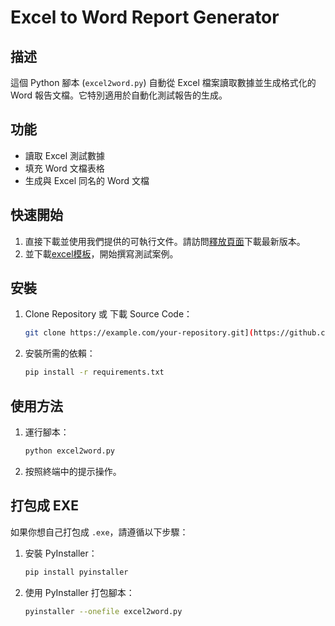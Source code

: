 # Excel to Word Report Generator

## 描述
這個 Python 腳本 (`excel2word.py`) 自動從 Excel 檔案讀取數據並生成格式化的 Word 報告文檔。它特別適用於自動化測試報告的生成。

## 功能
- 讀取 Excel 測試數據
- 填充 Word 文檔表格
- 生成與 Excel 同名的 Word 文檔

## 快速開始
1. 直接下載並使用我們提供的可執行文件。請訪問[釋放頁面](https://github.com/tangchi1215/TestCase/releases/tag/v1.0.1)下載最新版本。
2. 並下載[excel模板](https://github.com/tangchi1215/TestCase/tree/master/templates)，開始撰寫測試案例。

## 安裝
1. Clone Repository 或 下載 Source Code：
   ```bash
   git clone https://example.com/your-repository.git](https://github.com/tangchi1215/TestCase.git)
   ```
2. 安裝所需的依賴：
   ```bash
   pip install -r requirements.txt
   ```

## 使用方法
1. 運行腳本：
   ```bash
   python excel2word.py
   ```
2. 按照終端中的提示操作。

## 打包成 EXE
如果你想自己打包成 `.exe`，請遵循以下步驟：
1. 安裝 PyInstaller：
   ```bash
   pip install pyinstaller
   ```
2. 使用 PyInstaller 打包腳本：
   ```bash
   pyinstaller --onefile excel2word.py
   ```
